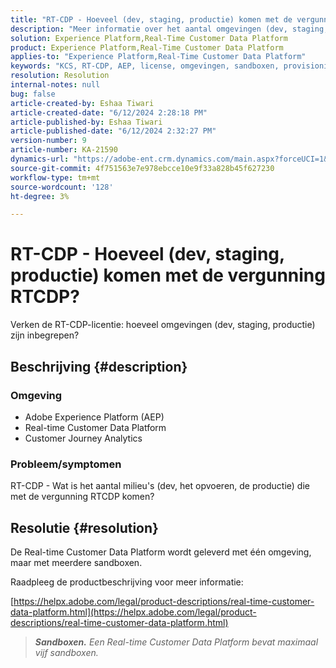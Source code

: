 ```yaml
---
title: "RT-CDP - Hoeveel (dev, staging, productie) komen met de vergunning RTCDP?"
description: "Meer informatie over het aantal omgevingen (dev, staging, productie) dat bij de RTCDP-licentie wordt geleverd."
solution: Experience Platform,Real-Time Customer Data Platform
product: Experience Platform,Real-Time Customer Data Platform
applies-to: "Experience Platform,Real-Time Customer Data Platform"
keywords: "KCS, RT-CDP, AEP, license, omgevingen, sandboxen, provisioning, Customer Journey Analytics, dev, staging, production, Adobe Experience Platform"
resolution: Resolution
internal-notes: null
bug: false
article-created-by: Eshaa Tiwari
article-created-date: "6/12/2024 2:28:18 PM"
article-published-by: Eshaa Tiwari
article-published-date: "6/12/2024 2:32:27 PM"
version-number: 9
article-number: KA-21590
dynamics-url: "https://adobe-ent.crm.dynamics.com/main.aspx?forceUCI=1&pagetype=entityrecord&etn=knowledgearticle&id=4de709fe-c728-ef11-840a-6045bd029b18"
source-git-commit: 4f751563e7e978ebcce10e9f33a828b45f627230
workflow-type: tm+mt
source-wordcount: '128'
ht-degree: 3%

---
```


# RT-CDP - Hoeveel (dev, staging, productie) komen met de vergunning RTCDP?


Verken de RT-CDP-licentie: hoeveel omgevingen (dev, staging, productie) zijn inbegrepen?

## Beschrijving {#description}


### <b>Omgeving</b>

- Adobe Experience Platform (AEP)
- Real-time Customer Data Platform
- Customer Journey Analytics


### <b>Probleem/symptomen</b>

RT-CDP - Wat is het aantal milieu&#39;s (dev, het opvoeren, de productie) die met de vergunning RTCDP komen?


## Resolutie {#resolution}


De Real-time Customer Data Platform wordt geleverd met één omgeving, maar met meerdere sandboxen.

Raadpleeg de productbeschrijving voor meer informatie:

[https://helpx.adobe.com/legal/product-descriptions/real-time-customer-data-platform.html](https://helpx.adobe.com/legal/product-descriptions/real-time-customer-data-platform.html)


> <b>*Sandboxen.</b> Een Real-time Customer Data Platform bevat maximaal vijf sandboxen.*

